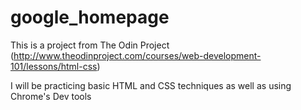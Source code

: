 # google_homepage

This is a project from The Odin Project
(http://www.theodinproject.com/courses/web-development-101/lessons/html-css)

I will be practicing basic HTML and CSS techniques as well as using Chrome's Dev 
tools
